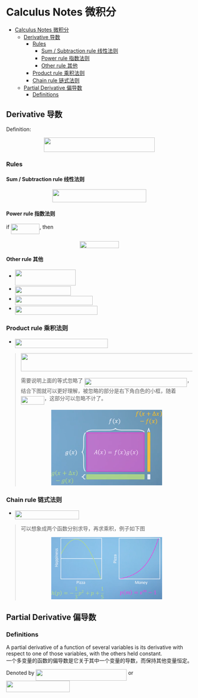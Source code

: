 # Calculus Notes 微积分

<!-- TOC depthFrom:1 depthTo:6 withLinks:1 updateOnSave:1 orderedList:0 -->

- [Calculus Notes 微积分](#calculus-notes-微积分)
	- [Derivative 导数](#derivative-导数)
		- [Rules](#rules)
			- [Sum / Subtraction rule 线性法则](#sum-subtraction-rule-线性法则)
			- [Power rule 指数法则](#power-rule-指数法则)
			- [Other rule 其他](#other-rule-其他)
		- [Product rule 乘积法则](#product-rule-乘积法则)
		- [Chain rule 链式法则](#chain-rule-链式法则)
	- [Partial Derivative 偏导数](#partial-derivative-偏导数)
		- [Definitions](#definitions)

<!-- /TOC -->

## Derivative 导数
Definition:
<p align="center"><img src="/calculus/tex/08e96921bcaeaddd7a86d676ecda4c64.svg?invert_in_darkmode&sanitize=true" align=middle width=299.17671794999995pt height=39.452455349999994pt/></p>

### Rules
#### Sum / Subtraction rule 线性法则
<p align="center"><img src="/calculus/tex/5e22ef5be8fd8291c0e1383147c8ffa0.svg?invert_in_darkmode&sanitize=true" align=middle width=254.014332pt height=34.7253258pt/></p>

#### Power rule 指数法则
if <img src="/calculus/tex/c96be4c1fe26be551262160288e019fb.svg?invert_in_darkmode&sanitize=true" align=middle width=77.78044394999998pt height=27.91243950000002pt/>, then
<p align="center"><img src="/calculus/tex/6c6e14544feaeb76e4f5eb45dd5825b7.svg?invert_in_darkmode&sanitize=true" align=middle width=106.27368345pt height=18.88772655pt/></p>

#### Other rule 其他
* <img src="/calculus/tex/d5232b97a6802f7d17313b07dcce7b26.svg?invert_in_darkmode&sanitize=true" align=middle width=164.61630569999997pt height=43.42856099999997pt/>
* <img src="/calculus/tex/7ac9c567818db293dd86c778d60edd3b.svg?invert_in_darkmode&sanitize=true" align=middle width=150.7876029pt height=24.7161288pt/>
* <img src="/calculus/tex/ff83fac3f8592cd90af956224edd9219.svg?invert_in_darkmode&sanitize=true" align=middle width=210.13244669999997pt height=24.7161288pt/>
* <img src="/calculus/tex/5fd832a490eb3bf1a35e49a22c928e75.svg?invert_in_darkmode&sanitize=true" align=middle width=222.91788089999997pt height=24.7161288pt/>

### Product rule 乘积法则
* <img src="/calculus/tex/ff09a5921d1f66cd7d3d69fd3514770c.svg?invert_in_darkmode&sanitize=true" align=middle width=250.9303929pt height=24.7161288pt/>
> <p align="center"><img src="/calculus/tex/4560ddacebc01e0c8b8fdddb716f47e6.svg?invert_in_darkmode&sanitize=true" align=middle width=500.94772034999994pt height=49.06842765pt/></p>
> 需要说明上面的等式忽略了 <img src="/calculus/tex/18921c57cacd3b9d8a07815c0ee8412f.svg?invert_in_darkmode&sanitize=true" align=middle width=277.34017739999996pt height=24.65753399999998pt/>，结合下图就可以更好理解，被忽略的部分是右下角白色的小框，随着 <img src="/calculus/tex/9aba8e632072b0a013789884b336e626.svg?invert_in_darkmode&sanitize=true" align=middle width=63.235812749999994pt height=22.831056599999986pt/>，这部分可以忽略不计了。
> <p align="center"><img src="./img/derivative-product-rule-explanation.png" width="300" /> </p>

### Chain rule 链式法则
* <img src="/calculus/tex/e0cd8211f1b6f71d6f0f655e3a3822ce.svg?invert_in_darkmode&sanitize=true" align=middle width=172.79128514999996pt height=24.7161288pt/>
> 可以想象成两个函数分别求导，再求乘积，例子如下图 <p align="center"><img src="./img/derivative-chain-rule-explanation.png" width="300" /> </p>

## Partial Derivative 偏导数
### Definitions
A partial derivative of a function of several variables is its derivative with respect to one of those variables, with the others held constant. <br/>
一个多变量的函数的偏导数是它关于其中一个变量的导数，而保持其他变量恒定。

Denoted by
<img src="/calculus/tex/0b1468f8c8af2024c8e55b39eb3e58a3.svg?invert_in_darkmode&sanitize=true" align=middle width=246.13603080000001pt height=30.648287999999997pt/> or  <img src="/calculus/tex/6572ae083bad5b8434549f6081c959ab.svg?invert_in_darkmode&sanitize=true" align=middle width=172.24168995pt height=30.648287999999997pt/>
